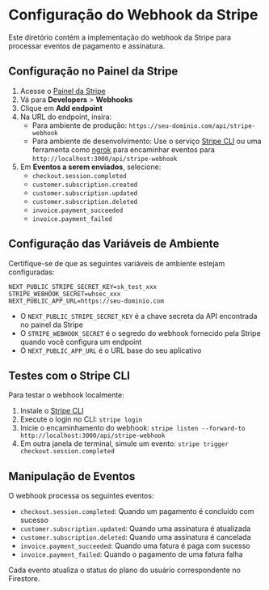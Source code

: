 # Configuração do Webhook da Stripe

Este diretório contém a implementação do webhook da Stripe para processar eventos de pagamento e assinatura.

## Configuração no Painel da Stripe

1. Acesse o [Painel da Stripe](https://dashboard.stripe.com/)
2. Vá para **Developers** > **Webhooks**
3. Clique em **Add endpoint**
4. Na URL do endpoint, insira:
   - Para ambiente de produção: `https://seu-dominio.com/api/stripe-webhook`
   - Para ambiente de desenvolvimento: Use o serviço [Stripe CLI](https://stripe.com/docs/stripe-cli) ou uma ferramenta como [ngrok](https://ngrok.com/) para encaminhar eventos para `http://localhost:3000/api/stripe-webhook`
5. Em **Eventos a serem enviados**, selecione:
   - `checkout.session.completed`
   - `customer.subscription.created`
   - `customer.subscription.updated`
   - `customer.subscription.deleted`
   - `invoice.payment_succeeded`
   - `invoice.payment_failed`

## Configuração das Variáveis de Ambiente

Certifique-se de que as seguintes variáveis de ambiente estejam configuradas:

```
NEXT_PUBLIC_STRIPE_SECRET_KEY=sk_test_xxx
STRIPE_WEBHOOK_SECRET=whsec_xxx
NEXT_PUBLIC_APP_URL=https://seu-dominio.com
```

- O `NEXT_PUBLIC_STRIPE_SECRET_KEY` é a chave secreta da API encontrada no painel da Stripe
- O `STRIPE_WEBHOOK_SECRET` é o segredo do webhook fornecido pela Stripe quando você configura um endpoint
- O `NEXT_PUBLIC_APP_URL` é o URL base do seu aplicativo

## Testes com o Stripe CLI

Para testar o webhook localmente:

1. Instale o [Stripe CLI](https://stripe.com/docs/stripe-cli)
2. Execute o login no CLI: `stripe login`
3. Inicie o encaminhamento do webhook: `stripe listen --forward-to http://localhost:3000/api/stripe-webhook`
4. Em outra janela de terminal, simule um evento: `stripe trigger checkout.session.completed`

## Manipulação de Eventos

O webhook processa os seguintes eventos:

- `checkout.session.completed`: Quando um pagamento é concluído com sucesso
- `customer.subscription.updated`: Quando uma assinatura é atualizada
- `customer.subscription.deleted`: Quando uma assinatura é cancelada
- `invoice.payment_succeeded`: Quando uma fatura é paga com sucesso
- `invoice.payment_failed`: Quando o pagamento de uma fatura falha

Cada evento atualiza o status do plano do usuário correspondente no Firestore. 